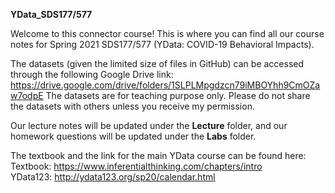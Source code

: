 **YData_SDS177/577** 

Welcome to this connector course! This is where you can find all our course notes for Spring 2021 SDS177/577 (YData: COVID-19 Behavioral Impacts).

The datasets (given the limited size of files in GitHub) can be accessed through the following Google Drive link:<br />
https://drive.google.com/drive/folders/1SLPLMpgdzcn79iMBOYhh9CmOZaw7odpE
The datasets are for teaching purpose only. Please do not share the datasets with others unless you receive my permission.

Our lecture notes will be updated under the **Lecture** folder, and our homework questions will be updated under the **Labs** folder.
 
The textbook and the link for the main YData course can be found here:<br />
Textbook: https://www.inferentialthinking.com/chapters/intro<br />
YData123: http://ydata123.org/sp20/calendar.html<br />
